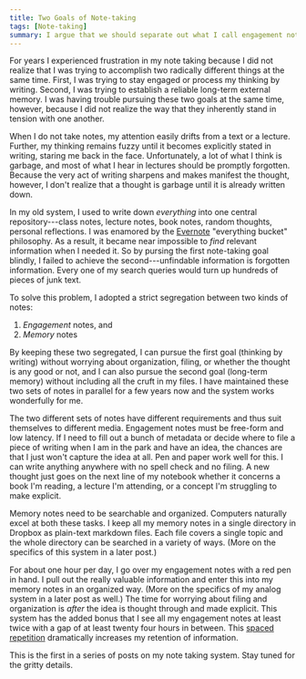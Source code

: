 ```yaml
---
title: Two Goals of Note-taking
tags: [Note-taking]
summary: I argue that we should separate out what I call engagement notes from memory notes.
---
```


For years I experienced frustration in my note taking because I did
not realize that I was trying to accomplish two radically different
things at the same time.  First, I was trying to stay engaged or
process my thinking by writing.  Second, I was trying to establish
a reliable long-term external memory.  I was having trouble
pursuing these two goals at the same time, however, because I did
not realize the way that they inherently stand in tension with one
another.

When I do not take notes, my attention easily drifts from a text or
a lecture.  Further, my thinking remains fuzzy until it becomes
explicitly stated in writing, staring me back in the face.
Unfortunately, a lot of what I think is garbage, and most of what I
hear in lectures should be promptly forgotten.  Because the very
act of writing sharpens and makes manifest the thought, however, I
don't realize that a thought is garbage until it is already written
down.

In my old system, I used to write down *everything* into one
central repository---class notes, lecture notes, book notes, random
thoughts, personal reflections.  I was enamored by the [Evernote]
"everything bucket" philosophy.  As a result, it became near
impossible to *find* relevant information when I needed it.  So by
pursing the first note-taking goal blindly, I failed to achieve the
second---unfindable information is forgotten information.  Every
one of my search queries would turn up hundreds of pieces of junk
text.

To solve this problem, I adopted a strict segregation between two
kinds of notes:

1. *Engagement* notes, and
2. *Memory* notes

By keeping these two segregated, I can pursue the first goal
(thinking by writing) without worrying about organization, filing,
or whether the thought is any good or not, and I can also pursue
the second goal (long-term memory) without including all the cruft
in my files.  I have maintained these two sets of notes in parallel
for a few years now and the system works wonderfully for me.

The two different sets of notes have different requirements and
thus suit themselves to different media.  Engagement notes must be
free-form and low latency.  If I need to fill out a bunch of
metadata or decide where to file a piece of writing when I am in
the park and have an idea, the chances are that I just won't
capture the idea at all.  Pen and paper work well for this.  I can
write anything anywhere with no spell check and no filing.  A new
thought just goes on the next line of my notebook whether it
concerns a book I'm reading, a lecture I'm attending, or a concept
I'm struggling to make explicit.

Memory notes need to be searchable and organized.  Computers
naturally excel at both these tasks.  I keep all my memory notes in
a single directory in Dropbox as plain-text markdown files.  Each
file covers a single topic and the whole directory can be searched
in a variety of ways.  (More on the specifics of this system in a
later post.)

For about one hour per day, I go over my engagement notes with a
red pen in hand.  I pull out the really valuable information and
enter this into my memory notes in an organized way.  (More on the
specifics of my analog system in a later post as well.)  The time
for worrying about filing and organization is *after* the idea is
thought through and made explicit.  This system has the added bonus
that I see all my engagement notes at least twice with a gap of at
least twenty four hours in between.  This [spaced repetition]
dramatically increases my retention of information.

This is the first in a series of posts on my note taking system.
Stay tuned for the gritty details.

[spaced repetition]: http://en.wikipedia.org/wiki/Spaced_repetition
[Evernote]: http://www.evernote.com
